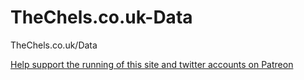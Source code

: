 # TheChels.co.uk-Data
TheChels.co.uk/Data

<p><a href="https://www.patreon.com/ChelseaStats">Help support the running of this site and twitter accounts on Patreon</a>
